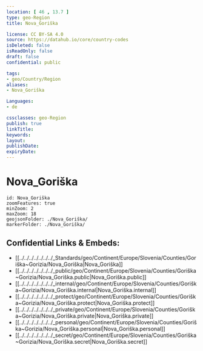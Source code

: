 ```yaml
---
location: [ 46 , 13.7 ] 
type: geo-Region
title: Nova_Goriška

license: CC BY-SA 4.0
source: https://datahub.io/core/country-codes
isDeleted: false
isReadOnly: false
draft: false
confidential: public

tags:
- geo/Country/Region
aliases:
- Nova_Goriška

Languages:
- de

cssclasses: geo-Region
publish: true
linkTitle: 
keywords: 
layout: 
publishDate: 
expiryDate: 
---
```


# Nova_Goriška

```leaflet
id: Nova_Goriška
zoomFeatures: true 
minZoom: 2 
maxZoom: 18
geojsonFolder: ./Nova_Goriška/
markerFolder: ./Nova_Goriška/
```


## Confidential Links & Embeds: 
- [[../../../../../../../_Standards/geo/Continent/Europe/Slovenia/Counties/Goriška~Gorizia/Nova_Goriška|Nova_Goriška]] 
- [[../../../../../../../_public/geo/Continent/Europe/Slovenia/Counties/Goriška~Gorizia/Nova_Goriška.public|Nova_Goriška.public]] 
- [[../../../../../../../_internal/geo/Continent/Europe/Slovenia/Counties/Goriška~Gorizia/Nova_Goriška.internal|Nova_Goriška.internal]] 
- [[../../../../../../../_protect/geo/Continent/Europe/Slovenia/Counties/Goriška~Gorizia/Nova_Goriška.protect|Nova_Goriška.protect]] 
- [[../../../../../../../_private/geo/Continent/Europe/Slovenia/Counties/Goriška~Gorizia/Nova_Goriška.private|Nova_Goriška.private]] 
- [[../../../../../../../_personal/geo/Continent/Europe/Slovenia/Counties/Goriška~Gorizia/Nova_Goriška.personal|Nova_Goriška.personal]] 
- [[../../../../../../../_secret/geo/Continent/Europe/Slovenia/Counties/Goriška~Gorizia/Nova_Goriška.secret|Nova_Goriška.secret]] 


